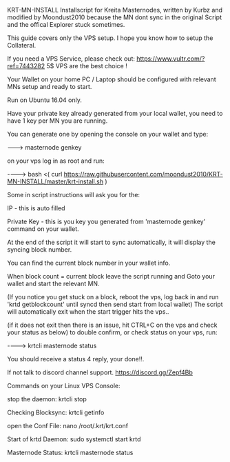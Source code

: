 KRT-MN-INSTALL
Installscript for Kreita Masternodes, written by Kurbz and modified by Moondust2010
because the MN dont sync in the original Script and the offical Explorer stuck sometimes.

This guide covers only the VPS setup. I hope you know how to setup the Collateral.

If you need a VPS Service, please check out: https://www.vultr.com/?ref=7443282
5$ VPS are the best choice !

Your Wallet on your home PC / Laptop should be configured with relevant MNs setup and ready to start.

Run on Ubuntu 16.04 only.

Have your private key already generated from your local wallet, you need to have 1 key per MN you are running.

You can generate one by opening the console on your wallet and type:

---> masternode genkey

on your vps log in as root and run:

---->  bash <( curl https://raw.githubusercontent.com/moondust2010/KRT-MN-INSTALL/master/krt-install.sh )

Some in script instructions will ask you for the:

IP - this is auto filled

Private Key - this is you key you generated from 'masternode genkey' command on your wallet.

At the end of the script it will start to sync automatically, it will display the syncing block number.

You can find the current block number in your wallet info.

When block count = current block leave the script running and Goto your wallet and start the relevant MN.

(If you notice you get stuck on a block, reboot the vps, log back in and run 'krtd getblockcount' until syncd then send start from local wallet) The script will automatically exit when the start trigger hits the vps..

(if it does not exit then there is an issue, hit CTRL+C on the vps and check your status as below) to double confirm, or check status on your vps, run:

----> krtcli masternode status

You should receive a status 4 reply, your done!!.

If not talk to discord channel support. https://discord.gg/Zepf4Bb

Commands on your Linux VPS Console:

stop the daemon:
krtcli stop

Checking Blocksync:
krtcli getinfo

open the Conf File:
nano /root/.krt/krt.conf

Start of krtd Daemon:
sudo systemctl start krtd

Masternode Status:
krtcli masternode status

